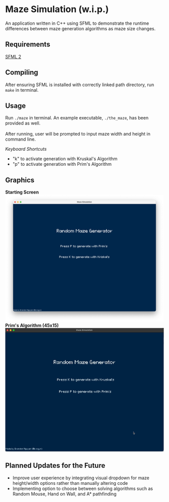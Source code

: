 Maze Simulation (w.i.p.)
===================

An application written in C++ using SFML to demonstrate the runtime differences between maze generation algorithms as maze size changes.

Requirements
---------

[SFML 2](https://www.sfml-dev.org/download.php)

Compiling
---------

After ensuring SFML is installed with correctly linked path directory, run `make` in terminal.

Usage
-----
Run `./maze` in terminal. An example executable, `./the_maze`, has been provided as well. <br><br>
After running, user will be prompted to input maze width and height in command line.<br>

*Keyboard Shortcuts*
- "k" to activate generation with Kruskal's Algorithm
- "p" to activate generation with Prim's Algorithm

Graphics
-----

**Starting Screen**
![](https://github.com/bxngyn/maze-simulation/blob/main/resource/screen.png)
<br>
**Prim's Algorithm (45x15)**
![](https://github.com/bxngyn/maze-simulation/blob/main/resource/prims.gif)

Planned Updates for the Future
-----
- Improve user experience by integrating visual dropdown for maze height/width options rather than manually altering code
- Implementing option to choose between solving algorithms such as Random Mouse, Hand on Wall, and A* pathfinding
